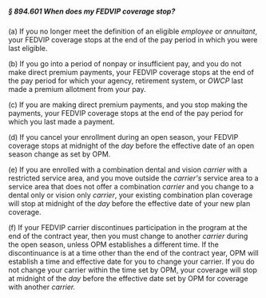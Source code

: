 ##### § 894.601 When does my FEDVIP coverage stop? #####

(a) If you no longer meet the definition of an eligible *employee* or *annuitant*, your FEDVIP coverage stops at the end of the pay period in which you were last eligible.

(b) If you go into a period of nonpay or insufficient pay, and you do not make direct premium payments, your FEDVIP coverage stops at the end of the pay period for which your agency, retirement system, or *OWCP* last made a premium allotment from your pay.

(c) If you are making direct premium payments, and you stop making the payments, your FEDVIP coverage stops at the end of the pay period for which you last made a payment.

(d) If you cancel your enrollment during an open season, your FEDVIP coverage stops at midnight of the *day* before the effective date of an open season change as set by OPM.

(e) If you are enrolled with a combination dental and vision *carrier* with a restricted service area, and you move outside the *carrier's* service area to a service area that does not offer a combination *carrier* and you change to a dental only or vision only *carrier*, your existing combination plan coverage will stop at midnight of the *day* before the effective date of your new plan coverage.

(f) If your FEDVIP carrier discontinues participation in the program at the end of the contract year, then you must change to another *carrier* during the open season, unless OPM establishes a different time. If the discontinuance is at a time other than the end of the contract year, OPM will establish a time and effective date for you to change your carrier. If you do not change your carrier within the time set by OPM, your coverage will stop at midnight of the *day* before the effective date set by OPM for coverage with another *carrier.*